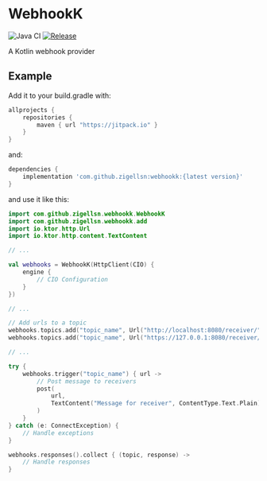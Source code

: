 # WebhookK

![Java CI](https://github.com/zigellsn/WebhookK/workflows/Java%20CI/badge.svg) 
[![Release](https://jitpack.io/v/zigellsn/WebhookK.svg)](https://jitpack.io/#zigellsn/WebhookK)

A Kotlin webhook provider

## Example

Add it to your build.gradle with:
```gradle
allprojects {
    repositories {
        maven { url "https://jitpack.io" }
    }
}
```
and:
```gradle
dependencies {
    implementation 'com.github.zigellsn:webhookk:{latest version}'
}
```

and use it like this:
```Kotlin
import com.github.zigellsn.webhookk.WebhookK
import com.github.zigellsn.webhookk.add
import io.ktor.http.Url
import io.ktor.http.content.TextContent

// ...

val webhooks = WebhookK(HttpClient(CIO) {
    engine {
        // CIO Configuration
    }
})

// ...

// Add urls to a topic
webhooks.topics.add("topic_name", Url("http://localhost:8080/receiver/"))
webhooks.topics.add("topic_name", Url("https://127.0.0.1:8080/receiver/"))

// ...

try {
    webhooks.trigger("topic_name") { url ->
        // Post message to receivers
        post(
            url,
            TextContent("Message for receiver", ContentType.Text.Plain)
        )
    }
} catch (e: ConnectException) {
    // Handle exceptions
}    

webhooks.responses().collect { (topic, response) -> 
    // Handle responses
}
```